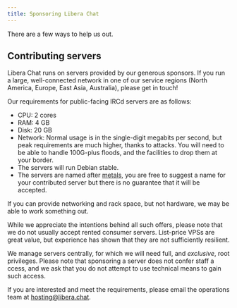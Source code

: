 ```yaml
---
title: Sponsoring Libera Chat
---
```


There are a few ways to help us out.

## Contributing servers

Libera Chat runs on servers provided by our generous sponsors. If you run a 
large, well-connected network in one of our service regions (North America, 
Europe, East Asia, Australia), please get in touch!

Our requirements for public-facing IRCd servers are as follows:

- CPU: 2 cores
- RAM: 4 GB
- Disk: 20 GB
- Network: Normal usage is in the single-digit megabits per second, but peak 
  requirements are much higher, thanks to attacks. You will need to be able 
  to handle 100G-plus floods, and the facilities to drop them at your border.
- The servers will run Debian stable.
- The servers are named after [metals](https://en.wikipedia.org/wiki/Metal), 
  you are free to suggest a name for your contributed server but there is no 
  guarantee that it will be accepted.

If you can provide networking and rack space, but not hardware, we may be 
able to work something out.

While we appreciate the intentions behind all such offers, please note that 
we do not usually accept rented consumer servers. List-price VPSs are great 
value, but experience has shown that they are not sufficiently resilient.

We manage servers centrally, for which we will need full, and *exclusive*, 
root privileges. Please note that sponsoring a server does not confer staff a
ccess, and we ask that you do not attempt to use technical means to gain 
such access.

If you are interested and meet the requirements, please email the operations 
team at hosting@libera.chat.
